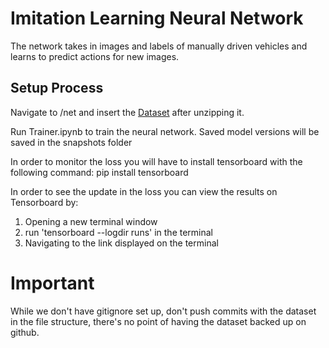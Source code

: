 # Imitation Learning Neural Network

The network takes in images and labels of manually driven vehicles and learns to predict actions for new images.

## Setup Process

Navigate to /net and insert the [Dataset](https://drive.google.com/file/d/1acWm7MnHFfuF7rvhrm_kfzEZ9dyZ6hmL/view?usp=sharing) after unzipping it.

Run Trainer.ipynb to train the neural network.
Saved model versions will be saved in the snapshots folder

In order to monitor the loss you will have to install tensorboard with the following command:
pip install tensorboard

In order to see the update in the loss you can view the results on Tensorboard by:
1) Opening a new terminal window
2) run 'tensorboard --logdir runs' in the terminal
3) Navigating to the link displayed on the terminal

# Important
While we don't have gitignore set up, don't push commits with the dataset in the file structure, there's no point of having the dataset backed up on github.
